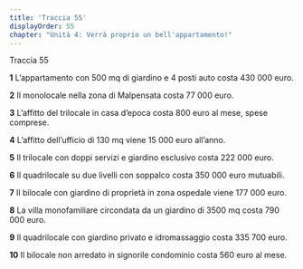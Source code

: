 ```yaml
---
title: 'Traccia 55'
displayOrder: 55
chapter: "Unità 4: Verrà proprio un bell'appartamento!"
---
```


Traccia 55

**1** L’appartamento con 500 mq di giardino e 4 posti auto costa 430 000 euro.

**2** Il monolocale nella zona di Malpensata costa 77 000 euro.

**3** L’affitto del trilocale in casa d’epoca costa 800 euro al mese, spese comprese.

**4** L’affitto dell’ufficio di 130 mq viene 15 000 euro all’anno.

**5** Il trilocale con doppi servizi e giardino esclusivo costa 222 000 euro.

**6** Il quadrilocale su due livelli con soppalco costa 350 000 euro mutuabili.

**7** Il bilocale con giardino di proprietà in zona ospedale viene 177 000 euro.

**8** La villa monofamiliare circondata da un giardino di 3500 mq costa 790 000 euro.

**9** Il quadrilocale con giardino privato e idromassaggio costa 335 700 euro.

**10** Il bilocale non arredato in signorile condominio costa 560 euro al mese.
